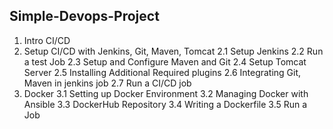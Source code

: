 Simple-Devops-Project
----

1. Intro CI/CD
2. Setup CI/CD with Jenkins, Git, Maven, Tomcat
    2.1  Setup Jenkins
    2.2 Run a test Job
    2.3 Setup and Configure Maven and Git
    2.4 Setup Tomcat Server
    2.5 Installing Additional Required plugins
    2.6 Integrating Git, Maven in jenkins job
    2.7 Run  a CI/CD job
3. Docker
    3.1 Setting up Docker Environment
    3.2 Managing Docker with Ansible
    3.3 DockerHub Repository
    3.4 Writing a Dockerfile
    3.5 Run a Job
    
<!--stackedit_data:
eyJoaXN0b3J5IjpbNDg1NjQ2MDQ4LC0yMDYyMzU5OTU0XX0=
-->